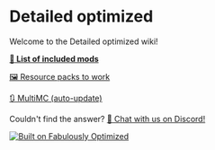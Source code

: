 # Detailed optimized

Welcome to the Detailed optimized wiki! 

**[📜 List of included mods](https://github.com/lazcod3/Detailed-Optimized/INCLUDED-MODS.md)**

[🖼️ Resource packs to work](resource-pack-issues.md)

[🔃 MultiMC (auto-update)](multimc-auto-update.md)

Couldn't find the answer? [💬 Chat with us on Discord!](https://fabulously-optimized.github.io/discord)


[![Built on Fabulously Optimized](https://cdn.jsdelivr.net/npm/@intergrav/devins-badges@3/assets/cozy/built-with/fabulously-optimized_64h.png)](https://github.com/Fabulously-Optimized/fabulously-optimized)
